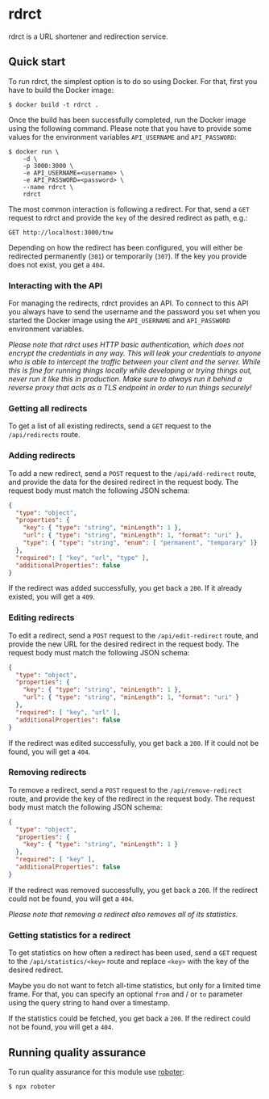 # rdrct

rdrct is a URL shortener and redirection service.

## Quick start

To run rdrct, the simplest option is to do so using Docker. For that, first you have to build the Docker image:

```shell
$ docker build -t rdrct .
```

Once the build has been successfully completed, run the Docker image using the following command. Please note that you have to provide some values for the environment variables `API_USERNAME` and `API_PASSWORD`:

```shell
$ docker run \
    -d \
    -p 3000:3000 \
    -e API_USERNAME=<username> \
    -e API_PASSWORD=<password> \
    --name rdrct \
    rdrct
```

The most common interaction is following a redirect. For that, send a `GET` request to rdrct and provide the `key` of the desired redirect as path, e.g.:

```
GET http://localhost:3000/tnw
```

Depending on how the redirect has been configured, you will either be redirected permanently (`301`) or temporarily (`307`). If the key you provide does not exist, you get a `404`.

### Interacting with the API

For managing the redirects, rdrct provides an API. To connect to this API you always have to send the username and the password you set when you started the Docker image using the `API_USERNAME` and `API_PASSWORD` environment variables.

*Please note that rdrct uses HTTP basic authentication, which does not encrypt the credentials in any way. This will leak your credentials to anyone who is able to intercept the traffic between your client and the server. While this is fine for running things locally while developing or trying things out, never run it like this in production. Make sure to always run it behind a reverse proxy that acts as a TLS endpoint in order to run things securely!*

### Getting all redirects

To get a list of all existing redirects, send a `GET` request to the `/api/redirects` route.

### Adding redirects

To add a new redirect, send a `POST` request to the `/api/add-redirect` route, and provide the data for the desired redirect in the request body. The request body must match the following JSON schema:

```json
{
  "type": "object",
  "properties": {
    "key": { "type": "string", "minLength": 1 },
    "url": { "type": "string", "minLength": 1, "format": "uri" },
    "type": { "type": "string", "enum": [ "permanent", "temporary" ]}
  },
  "required": [ "key", "url", "type" ],
  "additionalProperties": false
}
```

If the redirect was added successfully, you get back a `200`. If it already existed, you will get a `409`.

### Editing redirects

To edit a redirect, send a `POST` request to the `/api/edit-redirect` route, and provide the new URL for the desired redirect in the request body. The request body must match the following JSON schema:

```json
{
  "type": "object",
  "properties": {
    "key": { "type": "string", "minLength": 1 },
    "url": { "type": "string", "minLength": 1, "format": "uri" }
  },
  "required": [ "key", "url" ],
  "additionalProperties": false
}
```

If the redirect was edited successfully, you get back a `200`. If it could not be found, you will get a `404`.

### Removing redirects

To remove a redirect, send a `POST` request to the `/api/remove-redirect` route, and provide the key of the redirect in the request body. The request body must match the following JSON schema:

```json
{
  "type": "object",
  "properties": {
    "key": { "type": "string", "minLength": 1 }
  },
  "required": [ "key" ],
  "additionalProperties": false
}
```

If the redirect was removed successfully, you get back a `200`. If the redirect could not be found, you will get a `404`.

*Please note that removing a redirect also removes all of its statistics.*

### Getting statistics for a redirect

To get statistics on how often a redirect has been used, send a `GET` request to the `/api/statistics/<key>` route and replace `<key>` with the key of the desired redirect.

Maybe you do not want to fetch all-time statistics, but only for a limited time frame. For that, you can specify an optional `from` and / or `to` parameter using the query string to hand over a timestamp.

If the statistics could be fetched, you get back a `200`. If the redirect could not be found, you will get a `404`.

## Running quality assurance

To run quality assurance for this module use [roboter](https://www.npmjs.com/package/roboter):

```shell
$ npx roboter
```
